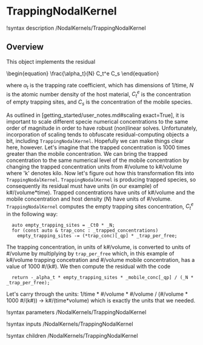 # TrappingNodalKernel

!syntax description /NodalKernels/TrappingNodalKernel

## Overview

This object implements the residual

\begin{equation}
\frac{\alpha_t}{N} C_t^e C_s
\end{equation}

where $\alpha_t$ is the trapping rate coefficient, which has dimensions of
1/time, $N$ is the atomic number density of the host material, $C_t^e$ is the
concentration of empty trapping sites, and $C_s$ is the concentration of the
mobile species.

As outlined in [getting_started/user_notes.md#scaling exact=True], it is important
to scale different specie numerical concentrations to the same order of magnitude
in order to have robust (non)linear solves. Unfortunately, incorporation of scaling
tends to obfuscate residual-computing objects a bit, including
`TrappingNodalKernel`. Hopefully we can make things clear here, however. Let's
imagine that the trapped concentration is 1000 times greater than the mobile
concentration. We can bring the trapped concentration to the same numerical
level of the mobile concentration by changing the trapped concentration units
from #/volume to k#/volume where 'k' denotes kilo. Now let's figure out how this
transformation fits into `TrappingNodalKernel`. `TrappingNodalKernel` is
producing trapped species, so consequently its residual must have units (in our
example) of k#/(volume*time). Trapped concentrations have units of k#/volume
and the mobile concentration and host density ($N$) have units of
#/volume. `TrappingNodalKernel` computes the empty trapping sites concentration,
$C_t^e$ in the following way:

```language=c++
  auto empty_trapping_sites = _Ct0 * _N;
  for (const auto & trap_conc : _trapped_concentrations)
    empty_trapping_sites -= (*trap_conc)[_qp] * _trap_per_free;
```

The trapping concentration, in units of k#/volume, is converted to units of
#/volume by multiplying by `trap_per_free` which, in this example of k#/volume
trapping concetration and #/volume mobile concentration, has a value of
1000 #/(k#). We then compute the residual with the code

```language=c++
  return -_alpha_t * empty_trapping_sites * _mobile_conc[_qp] / (_N * _trap_per_free);
```

Let's carry through the units: 1/time * #/volume * #/volume / (#/volume * 1000 #/(k#)) ->
k#/(time*volume) which is exactly the units that we needed.

!syntax parameters /NodalKernels/TrappingNodalKernel

!syntax inputs /NodalKernels/TrappingNodalKernel

!syntax children /NodalKernels/TrappingNodalKernel
